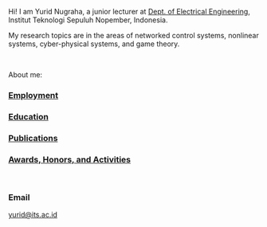 Hi! I am Yurid Nugraha, a junior lecturer at [Dept. of Electrical Engineering](https://www.its.ac.id/telektro/), Institut Teknologi Sepuluh Nopember, Indonesia.


My research topics are in the areas of networked control systems, nonlinear systems, cyber-physical systems, and game theory.





<br />

About me:

### [Employment](https://yurideka.github.io/employment)

### [Education](https://yurideka.github.io/education)

### [Publications](https://yurideka.github.io/publications)

### [Awards, Honors, and Activities](https://yurideka.github.io/aha)



<br />

### Email

yurid@its.ac.id 

[### External links]:<>
[Google Scholar https://scholar.google.co.jp/citations?user=p_rRSS4AAAAJ&hl=en#]:<>
[Researchgate https://www.researchgate.net/profile/Yurid-Nugraha]:<>
[Orcid https://orcid.org/0000-0003-2054-952X]:<>



